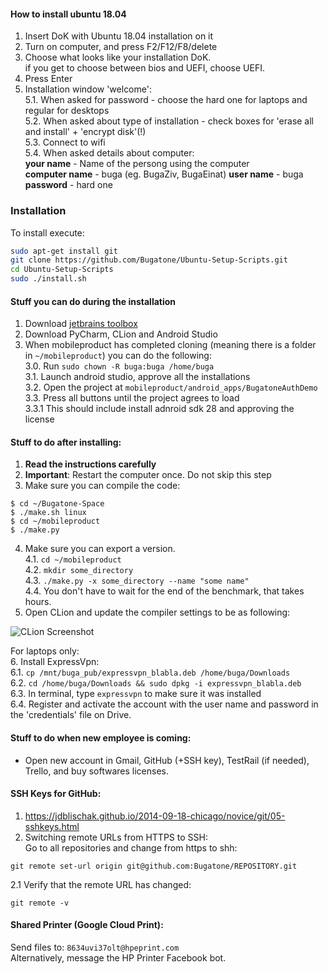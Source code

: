 
#### How to install ubuntu 18.04
1. Insert DoK with Ubuntu 18.04 installation on it  
2. Turn on computer, and press F2/F12/F8/delete
3. Choose what looks like your installation DoK.  
   if you get to choose between bios and UEFI, choose UEFI.  
4. Press Enter  
5. Installation window 'welcome':  
5.1. When asked for password - choose the hard one for laptops and regular for desktops  
5.2. When asked about type of installation - check boxes for 'erase all and install' + 'encrypt disk'(!)   
5.3. Connect to wifi  
5.4. When asked details about computer:  
__your name__ - Name of the  persong using the computer  
__computer name__ - buga<Username> (eg. BugaZiv, BugaEinat)
__user name__ - buga  
__password__ - hard one  
  

### Installation
To install execute:  

```bash
sudo apt-get install git
git clone https://github.com/Bugatone/Ubuntu-Setup-Scripts.git
cd Ubuntu-Setup-Scripts
sudo ./install.sh
```

#### Stuff you can do during the installation
1. Download [jetbrains toolbox](https://www.jetbrains.com/toolbox/app/)  
2. Download PyCharm, CLion and Android Studio  
3. When mobileproduct has completed cloning (meaning there is a folder in `~/mobileproduct`) you can do the following:  
3.0. Run `sudo chown -R buga:buga /home/buga`  
3.1. Launch android studio, approve all the installations  
3.2. Open the project at `mobileproduct/android_apps/BugatoneAuthDemo`  
3.3. Press all buttons until the project agrees to load  
3.3.1 This should include install adnroid sdk 28 and approving the license  

#### Stuff to do after installing:  
1. **Read the instructions carefully**  
2. **Important**: Restart the computer once. Do not skip this step
3. Make sure you can compile the code:
```
$ cd ~/Bugatone-Space
$ ./make.sh linux
$ cd ~/mobileproduct
$ ./make.py
```
4. Make sure you can export a version.   
4.1. `cd ~/mobileproduct`  
4.2. `mkdir some_directory`  
4.3. `./make.py -x some_directory --name "some name"`  
4.4. You don't have to wait for the end of the benchmark, that takes hours.  
5. Open CLion and update the compiler settings to be as following:  
  
  
![CLion Screenshot](https://github.com/Bugatone/Ubuntu-Setup-Scripts/blob/master/Images/ClionClang.png?raw=true)  
  
For laptops only:   
6. Install ExpressVpn:  
6.1. `cp /mnt/buga_pub/expressvpn_blabla.deb /home/buga/Downloads`  
6.2. `cd /home/buga/Downloads && sudo dpkg -i expressvpn_blabla.deb`  
6.3. In terminal, type `expressvpn` to make sure it was installed  
6.4. Register and activate the account with the user name and password in the 'credentials' file on Drive.  

#### Stuff to do when new employee is coming:
- Open new account in Gmail, GitHub (+SSH key), TestRail (if needed), Trello, and buy softwares licenses.  

#### SSH Keys for GitHub:
1. https://jdblischak.github.io/2014-09-18-chicago/novice/git/05-sshkeys.html  
2. Switching remote URLs from HTTPS to SSH:  
Go to all repositories and change from https to shh:  

```
git remote set-url origin git@github.com:Bugatone/REPOSITORY.git
```

2.1 Verify that the remote URL has changed:  

`git remote -v`  

#### Shared Printer (Google Cloud Print):
Send files to: `8634uvi37olt@hpeprint.com`  
Alternatively, message the HP Printer Facebook bot.  
